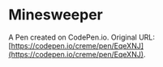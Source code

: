 # Minesweeper

A Pen created on CodePen.io. Original URL: [https://codepen.io/creme/pen/EqeXNJ](https://codepen.io/creme/pen/EqeXNJ).


